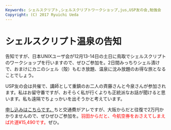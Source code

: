 ```yaml
---
Keywords: シェルスクリプト,シェルスクリプトワークショップ,jus,USP友の会,勉強会
Copyright: (C) 2017 Ryuichi Ueda
---
```


# シェルスクリプト温泉の告知
告知ですが、日本UNIXユーザ会が12月13-14日の土日に鳥取でシェルスクリプトのワークショップを行いますので、ぜひご参加を。2日間みっちりシェル漬けで、おまけにカニのシェル（殻）もむき放題、温泉に沈み放題のお得な旅となることでしょう。


USP友の会は共催で、講師として重鎮のお二人の斉藤さんと今泉さんが参加されます。私はお留守番ですが、おそらく私が行くよりも正統派なお話が聞けると思います。私も遠隔でちょっかいを出そうかと考えています。


<a href="http://japanunixsociety.doorkeeper.jp/events/16895/" target="_blank">申し込みはこちらです。</a>ちと交通費がアレですが、大阪からだと往復で2万円かかりませんので、ぜひぜひご参加を。<span style="color:red">羽田からだと、今航空券をおさえてしまえば片道¥15,490です。</span>ぜひ。
